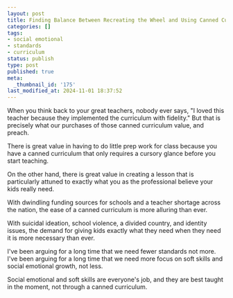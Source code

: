 ```yaml
---
layout: post
title: Finding Balance Between Recreating the Wheel and Using Canned Curriculum
categories: []
tags:
- social emotional
- standards
- curriculum
status: publish
type: post
published: true
meta:
  _thumbnail_id: '175'
last_modified_at: 2024-11-01 18:37:52
---
```


When you think back to your great teachers, nobody ever says, "I loved this teacher because they implemented the curriculum with fidelity." But that is precisely what our purchases of those canned curriculum value, and preach.

There is great value in having to do little prep work for class because you have a canned curriculum that only requires a cursory glance before you start teaching.

On the other hand, there is great value in creating a lesson that is particularly attuned to exactly what you as the professional believe your kids really need.

With dwindling funding sources for schools and a teacher shortage across the nation, the ease of a canned curriculum is more alluring than ever.

With suicidal ideation, school violence, a divided country, and identity issues, the demand for giving kids exactly what they need when they need it is more necessary than ever.

I've been arguing for a long time that we need fewer standards not more.  I've been arguing for a long time that we need more focus on soft skills and social emotional growth, not less.

Social emotional and soft skills are everyone's job, and they are best taught in the moment, not through a canned curriculum.
